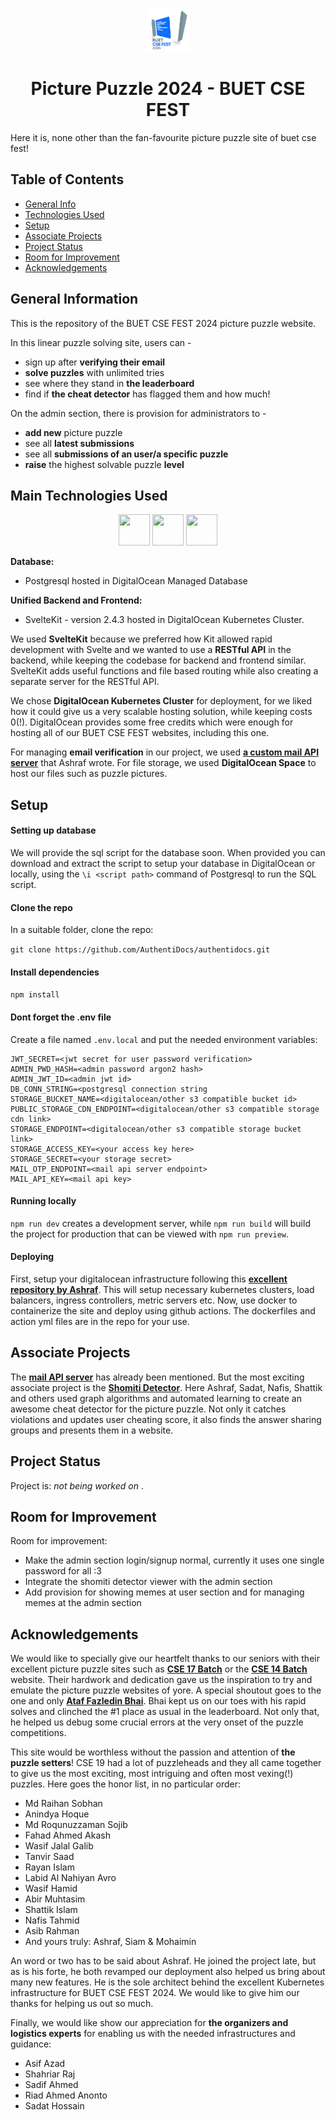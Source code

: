 <p align="center">
  <img height = "70" width = "70" src="https://github.com/bcf-websites-24/pp/blob/main/static/pp-fest-logo-01.svg" alt= "Picture Puzzle")
</p>

<p align="center"> <h1 align="center"> Picture Puzzle 2024 - BUET CSE FEST </h1> </p>

Here it is, none other than the fan-favourite picture puzzle site of buet cse fest!

## Table of Contents

- [General Info](#general-information)
- [Technologies Used](#main-technologies-used)
- [Setup](#setup)
- [Associate Projects](#associate-projects)
- [Project Status](#project-status)
- [Room for Improvement](#room-for-improvement)
- [Acknowledgements](#acknowledgements)

## General Information

This is the repository of the BUET CSE FEST 2024 picture puzzle website. 

In this linear puzzle solving site, users can -

- sign up after **verifying their email**
- **solve puzzles** with unlimited tries
- see where they stand in **the leaderboard**
- find if **the cheat detector** has flagged them and how much!

On the admin section, there is provision for administrators to -

- **add new** picture puzzle
- see all **latest submissions**
- see all **submissions of an user/a specific puzzle**
- **raise** the highest solvable puzzle **level**
  
## Main Technologies Used

<p align="center">
  <img height="50" width="50" src="https://cdn.jsdelivr.net/gh/devicons/devicon/icons/svelte/svelte-original.svg" /> 
  <img height="50" width="50" src="https://cdn.jsdelivr.net/gh/devicons/devicon@latest/icons/digitalocean/digitalocean-original.svg" /> 
  <img height="50" width="50" src="https://cdn.jsdelivr.net/gh/devicons/devicon/icons/postgresql/postgresql-original.svg" />    
</p>

**Database:**

- Postgresql hosted in DigitalOcean Managed Database

**Unified Backend and Frontend:**

- SvelteKit - version 2.4.3 hosted in DigitalOcean Kubernetes Cluster.

We used **SvelteKit** because we preferred how Kit allowed rapid development with Svelte and we wanted to use a **RESTful API** in the backend, while keeping the codebase for backend and frontend similar. SvelteKit adds useful functions and file based routing while also creating a separate server for the RESTful API.

We chose **DigitalOcean Kubernetes Cluster** for deployment, for we liked how it could give us a very scalable hosting solution, while keeping costs 0(!). DigitalOcean provides some free credits which were enough for hosting all of our BUET CSE FEST websites, including this one.

For managing **email verification** in our project, we used **[a custom mail API server](https://github.com/bcf-websites-24/mail-api)** that Ashraf wrote. For file storage, we used **DigitalOcean Space** to host our files such as puzzle pictures.

## Setup

#### Setting up database

We will provide the sql script for the database soon. When provided you can download and extract the script to setup your database in DigitalOcean or locally, using the `\i <script path>` command of Postgresql to run the SQL script.

#### Clone the repo

In a suitable folder, clone the repo:

`git clone https://github.com/AuthentiDocs/authentidocs.git`

#### Install dependencies

`npm install`

#### Dont forget the .env file

Create a file named `.env.local` and put the needed environment variables:

```
JWT_SECRET=<jwt secret for user password verification>
ADMIN_PWD_HASH=<admin password argon2 hash>
ADMIN_JWT_ID=<admin jwt id>
DB_CONN_STRING=<postgresql connection string
STORAGE_BUCKET_NAME=<digitalocean/other s3 compatible bucket id>
PUBLIC_STORAGE_CDN_ENDPOINT=<digitalocean/other s3 compatible storage cdn link>
STORAGE_ENDPOINT=<digitalocean/other s3 compatible storage bucket link>
STORAGE_ACCESS_KEY=<your access key here>
STORAGE_SECRET=<your storage secret>
MAIL_OTP_ENDPOINT=<mail api server endpoint>
MAIL_API_KEY=<mail api key>

```


#### Running locally

`npm run dev` creates a development server, while `npm run build` will build the project for production that can be viewed with `npm run preview`.

#### Deploying

First, setup your digitalocean infrastructure following this **[excellent repository by Ashraf](https://github.com/bcf-websites-24/k8s-config)**. This will setup necessary kubernetes clusters, load balancers, ingress controllers, metric servers etc. Now, use docker to containerize the site and deploy using github actions. The dockerfiles and action yml files are in the repo for your use.

## Associate Projects

The **[mail API server](https://github.com/bcf-websites-24/mail-api)** has already been mentioned. But the most exciting associate project is the **[Shomiti Detector](https://github.com/bcf-websites-24/somiti-detector)**. Here Ashraf, Sadat, Nafis, Shattik and others used graph algorithms and automated learning to create an awesome cheat detector for the picture puzzle. Not only it catches violations and updates user cheating score, it also finds the answer sharing groups and presents them in a website.

## Project Status

Project is: _not being worked on_ .

## Room for Improvement

Room for improvement:

- Make the admin section login/signup normal, currently it uses one single password for all :3 
- Integrate the shomiti detector viewer with the admin section
- Add provision for showing memes at user section and for managing memes at the admin section

## Acknowledgements

We would like to specially give our heartfelt thanks to our seniors with their excellent picture puzzle sites such as **[CSE 17 Batch](https://github.com/buetcsefest2022/picture-puzzle)** or the **[CSE 14 Batch](https://github.com/ajoydas/CSEfest2019/tree/master/picture_puzzle)** website. Their hardwork and dedication gave us the inspiration to try and emulate the picture puzzle websites of yore. A special shoutout goes to the one and only **[Ataf Fazledin Bhai](https://github.com/fazledyn)**. Bhai kept us on our toes with his rapid solves and clinched the #1 place as usual in the leaderboard. Not only that, he helped us debug some crucial errors at the very onset of the puzzle competitions.

This site would be worthless without the passion and attention of **the puzzle setters**! CSE 19 had a lot of puzzleheads and they all came together to give us the most exciting, most intriguing and often most vexing(!) puzzles. Here goes the honor list, in no particular order:

- Md Raihan Sobhan
- Anindya Hoque
- Md Roqunuzzaman Sojib
- Fahad Ahmed Akash
- Wasif Jalal Galib
- Tanvir Saad
- Rayan Islam
- Labid Al Nahiyan Avro
- Wasif Hamid
- Abir Muhtasim
- Shattik Islam
- Nafis Tahmid
- Asib Rahman
- And yours truly: Ashraf, Siam & Mohaimin

An word or two has to be said about Ashraf. He joined the project late, but as is his forte, he both revamped our deployment also helped us bring about many new features. He is the sole architect behind the excellent Kubernetes infrastructure for BUET CSE FEST 2024. We would like to give him our thanks for helping us out so much.

Finally, we would like show our appreciation for **the organizers and logistics experts** for enabling us with the needed infrastructures and guidance:

- Asif Azad
- Shahriar Raj
- Sadif Ahmed
- Riad Ahmed Anonto
- Sadat Hossain
